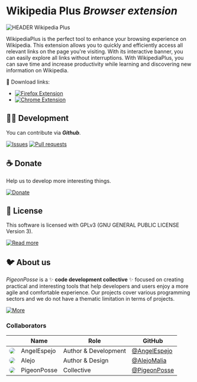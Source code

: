 <!--

██████╗ ██╗ ██████╗ ███████╗ ██████╗ ███╗   ██╗
██╔══██╗██║██╔════╝ ██╔════╝██╔═══██╗████╗  ██║
██████╔╝██║██║  ███╗█████╗  ██║   ██║██╔██╗ ██║
██╔═══╝ ██║██║   ██║██╔══╝  ██║   ██║██║╚██╗██║
██║     ██║╚██████╔╝███████╗╚██████╔╝██║ ╚████║
╚═╝     ╚═╝ ╚═════╝ ╚══════╝ ╚═════╝ ╚═╝  ╚═══╝

██████╗  ██████╗ ███████╗███████╗███████╗
██╔══██╗██╔═══██╗██╔════╝██╔════╝██╔════╝
██████╔╝██║   ██║███████╗███████╗█████╗
██╔═══╝ ██║   ██║╚════██║╚════██║██╔══╝
██║     ╚██████╔╝███████║███████║███████╗
╚═╝      ╚═════╝ ╚══════╝╚══════╝╚══════╝



█████╗█████╗█████╗█████╗█████╗█████╗█████╗█████╗
╚════╝╚════╝╚════╝╚════╝╚════╝╚════╝╚════╝╚════╝



██╗    ██╗██╗██╗  ██╗██╗██████╗ ███████╗██████╗ ██╗ █████╗
██║    ██║██║██║ ██╔╝██║██╔══██╗██╔════╝██╔══██╗██║██╔══██╗
██║ █╗ ██║██║█████╔╝ ██║██████╔╝█████╗  ██║  ██║██║███████║
██║███╗██║██║██╔═██╗ ██║██╔═══╝ ██╔══╝  ██║  ██║██║██╔══██║
╚███╔███╔╝██║██║  ██╗██║██║     ███████╗██████╔╝██║██║  ██║
 ╚══╝╚══╝ ╚═╝╚═╝  ╚═╝╚═╝╚═╝     ╚══════╝╚═════╝ ╚═╝╚═╝  ╚═╝

██████╗ ██╗     ██╗   ██╗███████╗
██╔══██╗██║     ██║   ██║██╔════╝
██████╔╝██║     ██║   ██║███████╗
██╔═══╝ ██║     ██║   ██║╚════██║
██║     ███████╗╚██████╔╝███████║
╚═╝     ╚══════╝ ╚═════╝ ╚══════╝

CREATED BY ANGELO
DEVELOPED BY PIGEONPOSSE

 -->

# Wikipedia Plus _Browser extension_

![HEADER Wikipedia Plus](docs/header.png)

WikipediaPlus is the perfect tool to enhance your browsing experience on Wikipedia. This extension allows you to quickly and efficiently access all relevant links on the page you're visiting. With its interactive banner, you can easily explore all links without interruptions. With WikipediaPlus, you can save time and increase productivity while learning and discovering new information on Wikipedia.

🧩 Download links:

- [![Firefox Extension](https://img.shields.io/badge/Firefox-grey?style=flat-square)](https://addons.mozilla.org/es/firefox/addon/wikipediaplus/)
- [![Chrome Extension](https://img.shields.io/badge/Chrome-grey?style=flat-square)](https://chrome.google.com/webstore/detail/wikipedia-%20/nnkleafalbcmeamobndfmcjhphipnnaj)

## 👨‍💻 Development

You can contribute via **_Github_**.

[![Issues](https://img.shields.io/badge/Issues-grey?style=flat-square)](https://github.com/pigeonposse/wikipediaplus/issues)
[![Pull requests](https://img.shields.io/badge/Pulls-grey?style=flat-square)](https://github.com/pigeonposse/wikipediaplus/pulls)


## ☕ Donate

Help us to develop more interesting things.

[![Donate](https://img.shields.io/badge/Donate-grey?style=flat-square)](https://pigeonposse.com/?popup=donate)


## 📜 License

This software is licensed with GPLv3 (GNU GENERAL PUBLIC LICENSE Version 3).

[![Read more](https://img.shields.io/badge/Read-more-grey?style=flat-square)](https://github.com/pigeonposse/wikipediaplus/blob/main/LICENSE)

## 🐦 About us

_PigeonPosse_ is a ✨ **code development collective** ✨ focused on creating practical and interesting tools that help developers and users enjoy a more agile and comfortable experience. Our projects cover various programming sectors and we do not have a thematic limitation in terms of projects.

[![More](https://img.shields.io/badge/Read-more-grey?style=flat-square)](https://github.com/PigeonPosse/PigeonPosse)

### Collaborators

|                                                                                    | Name        | Role         | GitHub                                         |
| ---------------------------------------------------------------------------------- | ----------- | ------------ | ---------------------------------------------- |
| <img src="https://github.com/AngelEspejo.png?size=72" style="border-radius:100%"/> | AngelEspejo | Author & Development      | [@AngelEspejo](https://github.com/AngelEspejo) |
| <img src="https://github.com/AlejoMalia.png?size=72" style="border-radius:100%"/> 	 | Alejo      | Author & Design      | [@AlejoMalia](https://github.com/AlejoMalia) |
| <img src="https://github.com/PigeonPosse.png?size=72" style="border-radius:100%"/> | PigeonPosse | Collective	  | [@PigeonPosse](https://github.com/PigeonPosse) |


<br>
